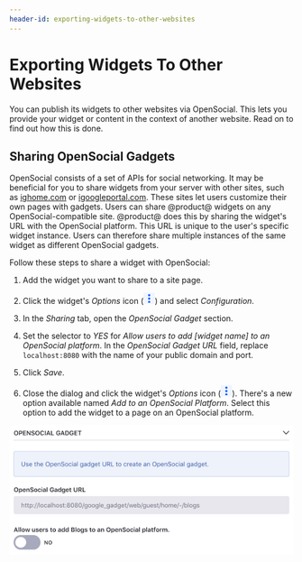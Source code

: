 ```yaml
---
header-id: exporting-widgets-to-other-websites
---
```


# Exporting Widgets To Other Websites

You can publish its widgets to other websites via OpenSocial. This lets you
provide your widget or content in the context of another website. Read on to
find out how this is done. 

## Sharing OpenSocial Gadgets

OpenSocial consists of a set of APIs for social networking. It may be beneficial
for you to share widgets from your server with other sites, such as 
[ighome.com](http://ighome.com) or
[igoogleportal.com](http://igoogleportal.com). 
These sites let users customize their own pages with gadgets. Users can share 
@product@ widgets on any OpenSocial-compatible site. @product@ does this by 
sharing the widget's URL with the OpenSocial platform. This URL is unique to the 
user's specific widget instance. Users can therefore share multiple instances of 
the same widget as different OpenSocial gadgets. 

Follow these steps to share a widget with OpenSocial: 

1.  Add the widget you want to share to a site page. 

2.  Click the widget's *Options* icon 
    (![Options](../../../images/icon-app-options.png)) 
    and select *Configuration*. 

3.  In the *Sharing* tab, open the *OpenSocial Gadget* section. 

4.  Set the selector to *YES* for 
    *Allow users to add [widget name] to an OpenSocial platform*. In the 
    *OpenSocial Gadget URL* field, replace `localhost:8080` with the name of 
    your public domain and port. 

5.  Click *Save*. 

6.  Close the dialog and click the widget's *Options* icon 
    (![Options](../../../images/icon-app-options.png)). 
    There's a new option available named *Add to an OpenSocial Platform*. Select 
    this option to add the widget to a page on an OpenSocial platform. 

![Figure 1: You can share widgets via OpenSocial.](../../../images/open-social-sharing.png)
